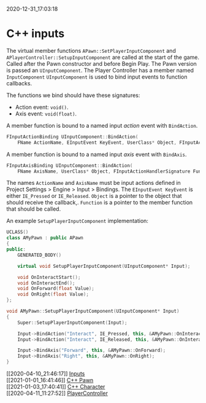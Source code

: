 2020-12-31_17:03:18

# C++ inputs

The virtual member functions `APawn::SetPlayerInputComponent` and `APlayerController::SetupInputComponent` are called at the start of the game.
Called after the Pawn constructor and before Begin Play.
The Pawn version is passed an `UInputComponent`.
The Player Controller has a member named `InputComponent`
`UInputComponent` is used to bind input events to function callbacks.

The functions we bind should have these signatures:
- Action event: `void()`.
- Axis event: `void(float)`.

A member function is bound to a named input _action_ event with `BindAction`.
```cpp
FInputActionBinding UInputComponent::BindAction(
    FName ActionName, EInputEvent KeyEvent, UserClass* Object, FInputActionHandlerSignature Function);
```
A member function is bound to a named input _axis_ event with `BindAxis`.
```cpp
FInputAxisBinding UInputComponent::BindAction(
    FName AxisName, UserClass* Object, FInputActionHandlerSignature Function);
```

The names `ActionName` and `AxisName` must be input actions defined in Project Settings > Engine > Input > Bindings.
The `EInputEvent KeyEvent` is either `IE_Pressed` or `IE_Released`.
`Object` is a pointer to the object that should receive the callback,.
`Function` is a pointer to the member function that should be called.

An example `SetupPlayerInputComponent` implementation:
```cpp
UCLASS()
class AMyPawn : public APawn
{
public:
    GENERATED_BODY()

    virtual void SetupPlayerInputComponent(UInputComponent* Input);

    void OnInteractStart();
    void OnInteractEnd();
    void OnForward(float Value);
    void OnRight(float Value);
};

void AMyPawn::SetupPlayerInputComponent(UInputComponent* Input)
{
    Super::SetupPlayerInputComponent(Input);

    Input->BindAction("Interact", IE_Pressed, this, &AMyPawn::OnInteractStart);
    Input->BindAction("Interact", IE_Released, this, &AMyPawn::OnInteractEnd);

    Input->BindAxis("Forward", this, &AMyPawn::OnForward);
    Input->BindAxis("Right", this, &AMyPawn::OnRight);
}
```

[[2020-04-10_21:46:17]] [Inputs](./Inputs.md)  
[[2021-01-01_16:41:46]] [C++ Pawn](./C++%20Pawn.md)  
[[2021-01-03_17:40:41]] [C++ Character](./C++%20Character.md)  
[[2020-04-11_11:27:52]] [PlayerController](./PlayerController.md)  
